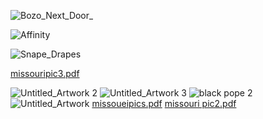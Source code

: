 
![Bozo_Next_Door_](https://github.com/user-attachments/assets/c6a76d63-6612-4b6a-a2a4-d38293a851c8)

![Affinity](https://github.com/user-attachments/assets/d727ffad-e77a-473b-a717-637c3b2923dd)

![Snape_Drapes](https://github.com/user-attachments/assets/392fb85b-6a89-435d-a0c2-dbaa8aa79b73)

[missouripic3.pdf](https://github.com/user-attachments/files/18514864/missouripic3.pdf)



<!---
lnunnkin/lnunnkin is a ✨ special ✨ repository because its `README.md` (this file) appears on your GitHub profile.![Money Meditation](https://github.com/user-attachments/assets/9b92161c-9467-48b1-8bac-caf18fcd0b74)

You can click the Preview link to take a look at your changes.
--->
![Untitled_Artwork 2](https://github.com/user-attachments/assets/9d6a39e6-0c0a-40c6-962e-ac146308bdbb)
![Untitled_Artwork 3](https://github.com/user-attachments/assets/8960a166-e599-43a4-a40e-a02070629bc1)
![black pope 2](https://github.com/user-attachments/assets/a1e6cd1f-998e-4e0e-a07d-e2b4b0d66686)
![Untitled_Artwork](https://github.com/user-attachments/assets/70ad5196-2b9d-412f-9e48-5c4363f89b46)
[missoueipics.pdf](https://github.com/user-attachments/files/18514826/missoueipics.pdf)
[missouri pic2.pdf](https://github.com/user-attachments/files/18514840/missouri.pic2.pdf)


